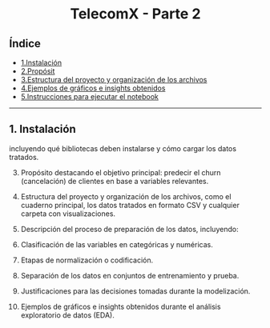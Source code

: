 # <p align="center">TelecomX - Parte 2</p>

## Índice
- [1.Instalación](#1-Instalación)
- [2.Propósit](#2-Propósit)
- [3.Estructura del proyecto y organización de los archivos](#3-Estructura-del-proyecto-y-organización-de-los-archivos)
- [4.Ejemplos de gráficos e insights obtenidos](#4-Ejemplos-de-gráficos-e-insights-obtenidos)
- [5.Instrucciones para ejecutar el notebook](#5-Instrucciones-para-ejecutar-el-notebook)
----------------------------               

## 1. Instalación
  incluyendo qué bibliotecas deben instalarse y cómo cargar los datos tratados.

3. Propósito
   destacando el objetivo principal: predecir el churn (cancelación) de clientes en base a variables relevantes.

4. Estructura del proyecto y organización de los archivos, como el cuaderno principal, los datos tratados en formato CSV y cualquier carpeta con visualizaciones.

5. Descripción del proceso de preparación de los datos, incluyendo:

6. Clasificación de las variables en categóricas y numéricas.

7. Etapas de normalización o codificación.

8. Separación de los datos en conjuntos de entrenamiento y prueba.

9. Justificaciones para las decisiones tomadas durante la modelización.

10. Ejemplos de gráficos e insights obtenidos durante el análisis exploratorio de datos (EDA).



